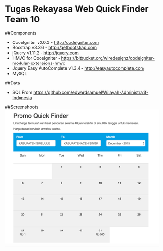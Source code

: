 Tugas Rekayasa Web Quick Finder Team 10
==========

##Components

- CodeIgniter v3.0.3 - http://codeigniter.com
- Boostrap v3.3.6 - http://getbootstrap.com
- jQuery v1.11.2 - http://jquery.com
- HMVC for CodeIgniter - https://bitbucket.org/wiredesignz/codeigniter-modular-extensions-hmvc
- Jquery Easy AutoComplete v1.3.4 - http://easyautocomplete.com
- MySQL

##Data
- SQL From https://github.com/edwardsamuel/Wilayah-Administratif-Indonesia

##Screenshoots
![ScreenShot](/public/assets/image/screenshoot_one.png?raw=true)